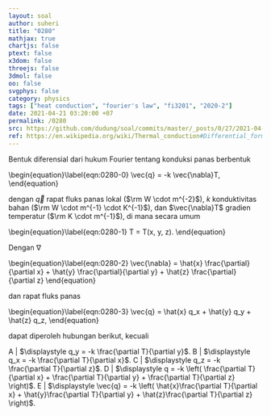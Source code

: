 ```yaml
---
layout: soal
author: suheri
title: "0280"
mathjax: true
chartjs: false
ptext: false
x3dom: false
threejs: false
3dmol: false
oo: false
svgphys: false
category: physics
tags: ["heat conduction", "fourier's law", "fi3201", "2020-2"]
date: 2021-04-21 03:20:00 +07
permalink: /0280
src: https://github.com/dudung/soal/commits/master/_posts/0/27/2021-04-22-fourier-law-hc-fd-2d-0.md
ref: https://en.wikipedia.org/wiki/Thermal_conduction#Differential_form
---
```

Bentuk diferensial dari hukum Fourier tentang konduksi panas berbentuk

\begin{equation}\label{eqn:0280-0}
\vec{q} = -k \vec{\nabla}T,
\end{equation}

dengan $\vec{q}$ rapat fluks panas lokal ($\rm W \cdot m^{-2}$), $k$ konduktivitas bahan ($\rm W \cdot m^{-1} \cdot K^{-1}$), dan $\vec{\nabla}T$ gradien temperatur ($\rm K \cdot m^{-1}$), di  mana secara umum

\begin{equation}\label{eqn:0280-1}
T = T(x, y, z).
\end{equation}

Dengan $\nabla$

\begin{equation}\label{eqn:0280-2}
\vec{\nabla} = \hat{x} \frac{\partial}{\partial x} + \hat{y} \frac{\partial}{\partial y} + \hat{z} \frac{\partial}{\partial z}
\end{equation}

dan rapat fluks panas

\begin{equation}\label{eqn:0280-3}
\vec{q} = \hat{x} q_x + \hat{y} q_y + \hat{z} q_z,
\end{equation}

dapat diperoleh hubungan berikut, kecuali

A | $\displaystyle q_y = -k \frac{\partial T}{\partial y}$.
B | $\displaystyle q_x = -k \frac{\partial T}{\partial x}$.
C | $\displaystyle q_z = -k \frac{\partial T}{\partial z}$.
D | $\displaystyle q = -k \left( \frac{\partial T}{\partial x} + \frac{\partial T}{\partial y} + \frac{\partial T}{\partial z} \right)$.
E | $\displaystyle \vec{q} = -k \left( \hat{x}\frac{\partial T}{\partial x} + \hat{y}\frac{\partial T}{\partial y} + \hat{z}\frac{\partial T}{\partial z} \right)$.
